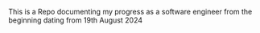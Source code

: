 This is a Repo documenting my progress as a software engineer from the beginning dating from 19th August 2024
